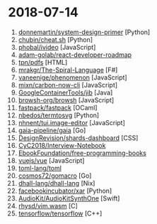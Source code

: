 # 2018-07-14

1. [donnemartin/system-design-primer](https://github.com/donnemartin/system-design-primer) [Python]
2. [chubin/cheat.sh](https://github.com/chubin/cheat.sh) [Python]
3. [phobal/ivideo](https://github.com/phobal/ivideo) [JavaScript]
4. [adam-golab/react-developer-roadmap](https://github.com/adam-golab/react-developer-roadmap) 
5. [tpn/pdfs](https://github.com/tpn/pdfs) [HTML]
6. [mrakgr/The-Spiral-Language](https://github.com/mrakgr/The-Spiral-Language) [F#]
7. [vaneenige/phenomenon](https://github.com/vaneenige/phenomenon) [JavaScript]
8. [mixn/carbon-now-cli](https://github.com/mixn/carbon-now-cli) [JavaScript]
9. [GoogleContainerTools/jib](https://github.com/GoogleContainerTools/jib) [Java]
10. [browsh-org/browsh](https://github.com/browsh-org/browsh) [JavaScript]
11. [fastpack/fastpack](https://github.com/fastpack/fastpack) [OCaml]
12. [nbedos/termtosvg](https://github.com/nbedos/termtosvg) [Python]
13. [nhnent/tui.image-editor](https://github.com/nhnent/tui.image-editor) [JavaScript]
14. [gaia-pipeline/gaia](https://github.com/gaia-pipeline/gaia) [Go]
15. [DesignRevision/shards-dashboard](https://github.com/DesignRevision/shards-dashboard) [CSS]
16. [CyC2018/Interview-Notebook](https://github.com/CyC2018/Interview-Notebook) 
17. [EbookFoundation/free-programming-books](https://github.com/EbookFoundation/free-programming-books) 
18. [vuejs/vue](https://github.com/vuejs/vue) [JavaScript]
19. [toml-lang/toml](https://github.com/toml-lang/toml) 
20. [cosmos72/gomacro](https://github.com/cosmos72/gomacro) [Go]
21. [dhall-lang/dhall-lang](https://github.com/dhall-lang/dhall-lang) [Nix]
22. [facebookincubator/xar](https://github.com/facebookincubator/xar) [Python]
23. [AudioKit/AudioKitSynthOne](https://github.com/AudioKit/AudioKitSynthOne) [Swift]
24. [rhysd/vim.wasm](https://github.com/rhysd/vim.wasm) [C]
25. [tensorflow/tensorflow](https://github.com/tensorflow/tensorflow) [C++]
